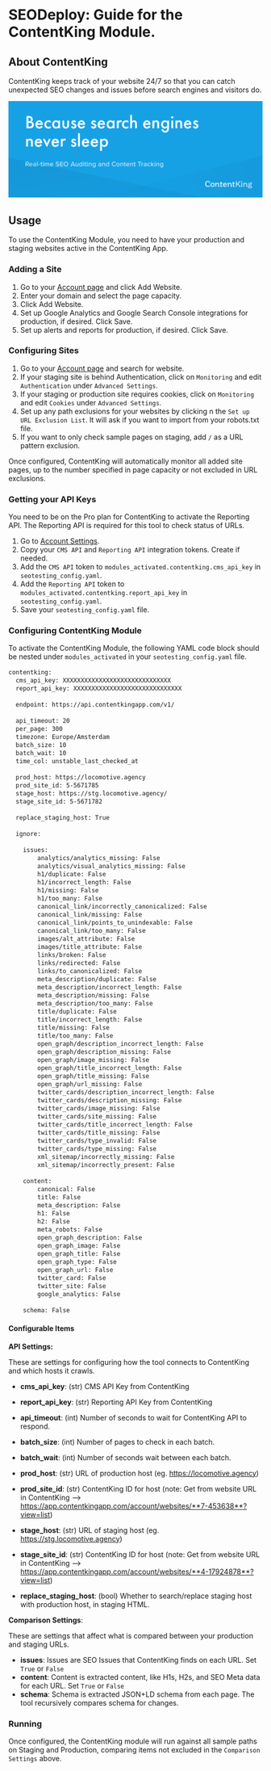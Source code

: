 # SEODeploy: Guide for the ContentKing Module.

## About ContentKing

ContentKing keeps track of your website 24/7 so that you can catch unexpected SEO changes and issues before search engines and visitors do.

![ContentKing](../images/contentking.png "ContentKing App")

## Usage
To use the ContentKing Module, you need to have your production and staging websites active in the ContentKing App.

### Adding a Site
1. Go to your [Account page](https://app.contentkingapp.com/account/websites?view=list) and click Add Website.
2. Enter your domain and select the page capacity.
3. Click Add Website.
4. Set up Google Analytics and Google Search Console integrations for production, if desired. Click Save.
5. Set up alerts and reports for production, if desired.  Click Save.

### Configuring Sites
1. Go to your [Account page](https://app.contentkingapp.com/account/websites?view=list) and search for website.
2. If your staging site is behind Authentication, click on `Monitoring` and edit `Authentication` under `Advanced Settings`.
3. If your staging or production site requires cookies, click on `Monitoring` and edit `Cookies` under `Advanced Settings`.
4. Set up any path exclusions for your websites by clicking n the `Set up URL Exclusion List`.  It will ask if you want to import from your robots.txt file.
5. If you want to only check sample pages on staging, add `/` as a URL pattern exclusion.

Once configured, ContentKing will automatically monitor all added site pages, up to the number specified in page capacity or not excluded in URL exclusions.

### Getting your API Keys
You need to be on the Pro plan for ContentKing to activate the Reporting API.  The Reporting API is required for this tool to check status of URLs.

1. Go to [Account Settings](https://app.contentkingapp.com/account/settings/integration_tokens).
2. Copy your `CMS API` and `Reporting API` integration tokens. Create if needed.
3. Add the `CMS API` token to `modules_activated.contentking.cms_api_key` in `seotesting_config.yaml`.
4. Add the `Reporting API` token to `modules_activated.contentking.report_api_key` in `seotesting_config.yaml`.
5. Save your `seotesting_config.yaml` file.

### Configuring ContentKing Module
To activate the ContentKing Module, the following YAML code block should be nested under `modules_activated` in your `seotesting_config.yaml` file.

```
contentking:
  cms_api_key: XXXXXXXXXXXXXXXXXXXXXXXXXXXXXX
  report_api_key: XXXXXXXXXXXXXXXXXXXXXXXXXXXXXX

  endpoint: https://api.contentkingapp.com/v1/

  api_timeout: 20
  per_page: 300
  timezone: Europe/Amsterdam
  batch_size: 10
  batch_wait: 10
  time_col: unstable_last_checked_at

  prod_host: https://locomotive.agency
  prod_site_id: 5-5671785
  stage_host: https://stg.locomotive.agency/
  stage_site_id: 5-5671782

  replace_staging_host: True

  ignore:

    issues:
        analytics/analytics_missing: False
        analytics/visual_analytics_missing: False
        h1/duplicate: False
        h1/incorrect_length: False
        h1/missing: False
        h1/too_many: False
        canonical_link/incorrectly_canonicalized: False
        canonical_link/missing: False
        canonical_link/points_to_unindexable: False
        canonical_link/too_many: False
        images/alt_attribute: False
        images/title_attribute: False
        links/broken: False
        links/redirected: False
        links/to_canonicalized: False
        meta_description/duplicate: False
        meta_description/incorrect_length: False
        meta_description/missing: False
        meta_description/too_many: False
        title/duplicate: False
        title/incorrect_length: False
        title/missing: False
        title/too_many: False
        open_graph/description_incorrect_length: False
        open_graph/description_missing: False
        open_graph/image_missing: False
        open_graph/title_incorrect_length: False
        open_graph/title_missing: False
        open_graph/url_missing: False
        twitter_cards/description_incorrect_length: False
        twitter_cards/description_missing: False
        twitter_cards/image_missing: False
        twitter_cards/site_missing: False
        twitter_cards/title_incorrect_length: False
        twitter_cards/title_missing: False
        twitter_cards/type_invalid: False
        twitter_cards/type_missing: False
        xml_sitemap/incorrectly_missing: False
        xml_sitemap/incorrectly_present: False

    content:
        canonical: False
        title: False
        meta_description: False
        h1: False
        h2: False
        meta_robots: False
        open_graph_description: False
        open_graph_image: False
        open_graph_title: False
        open_graph_type: False
        open_graph_url: False
        twitter_card: False
        twitter_site: False
        google_analytics: False

    schema: False
```



#### Configurable Items

**API Settings:**

These are settings for configuring how the tool connects to ContentKing and which hosts it crawls.

* **cms_api_key**: (str) CMS API Key from ContentKing
* **report_api_key**: (str) Reporting API Key from ContentKing

* **api_timeout**: (int) Number of seconds to wait for ContentKing API to respond.
* **batch_size**: (int) Number of pages to check in each batch.
* **batch_wait**: (int) Number of seconds wait between each batch.

* **prod_host**: (str) URL of production host (eg. https://locomotive.agency)
* **prod_site_id**: (str) ContentKing ID for host (note: Get from website URL in ContentKing --> https://app.contentkingapp.com/account/websites/**7-453638**?view=list)
* **stage_host**: (str) URL of staging host (eg. https://stg.locomotive.agency)
* **stage_site_id**: (str) ContentKing ID for host (note: Get from website URL in ContentKing --> https://app.contentkingapp.com/account/websites/**4-17924878**?view=list)

* **replace_staging_host**: (bool) Whether to search/replace staging host with production host, in staging HTML.

**Comparison Settings**:

These are settings that affect what is compared between your production and staging URLs.

* **issues**: Issues are SEO Issues that ContentKing finds on each URL. Set `True` or `False`
* **content**: Content is extracted content, like H1s, H2s, and SEO Meta data for each URL.  Set `True` or `False`
* **schema**: Schema is extracted JSON+LD schema from each page. The tool recursively compares schema for changes.

### Running
Once configured, the ContentKing module will run against all sample paths on Staging and Production, comparing items not excluded in the `Comparison Settings` above.
